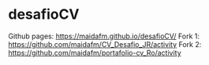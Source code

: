 # desafioCV

Github pages: https://maidafm.github.io/desafioCV/
Fork 1: https://github.com/maidafm/CV_Desafio_JR/activity
Fork 2: https://github.com/maidafm/portafolio-cv_Ro/activity
